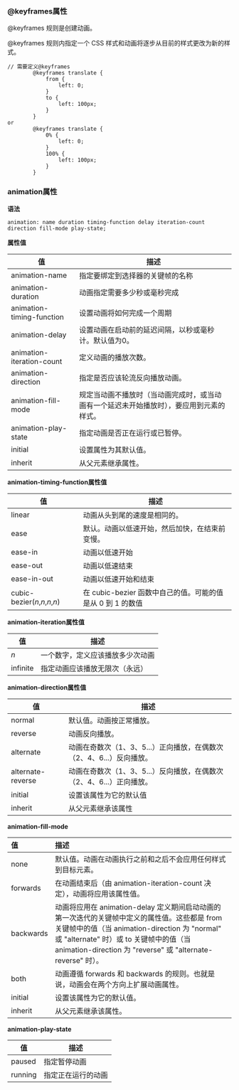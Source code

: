 ### @keyframes属性

@keyframes 规则是创建动画。

@keyframes 规则内指定一个 CSS 样式和动画将逐步从目前的样式更改为新的样式。

```
// 需要定义@keyframes
		@keyframes translate {
            from {
                left: 0;
            }
            to {
                left: 100px;
            }
        }
or
		@keyframes translate {
            0% {
                left: 0;
            }
            100% {
                left: 100px;
            }
        }
```



### animation属性

**语法**

```
animation: name duration timing-function delay iteration-count direction fill-mode play-state;
```

**属性值**

| 值                        | 描述                                                         |
| ------------------------- | ------------------------------------------------------------ |
| animation-name            | 指定要绑定到选择器的关键帧的名称                             |
| animation-duration        | 动画指定需要多少秒或毫秒完成                                 |
| animation-timing-function | 设置动画将如何完成一个周期                                   |
| animation-delay           | 设置动画在启动前的延迟间隔，以秒或毫秒计。默认值为0。        |
| animation-iteration-count | 定义动画的播放次数。                                         |
| animation-direction       | 指定是否应该轮流反向播放动画。                               |
| animation-fill-mode       | 规定当动画不播放时（当动画完成时，或当动画有一个延迟未开始播放时），要应用到元素的样式。 |
| animation-play-state      | 指定动画是否正在运行或已暂停。                               |
| initial                   | 设置属性为其默认值。                                         |
| inherit                   | 从父元素继承属性。                                           |



**animation-timing-function属性值**

| 值                            | 描述                                                       |
| ----------------------------- | ---------------------------------------------------------- |
| linear                        | 动画从头到尾的速度是相同的。                               |
| ease                          | 默认。动画以低速开始，然后加快，在结束前变慢。             |
| ease-in                       | 动画以低速开始                                             |
| ease-out                      | 动画以低速结束                                             |
| ease-in-out                   | 动画以低速开始和结束                                       |
| cubic-bezier(*n*,*n*,*n*,*n*) | 在 cubic-bezier 函数中自己的值。可能的值是从 0 到 1 的数值 |



**animation-iteration属性值**

| 值       | **描述**                         |
| -------- | -------------------------------- |
| *n*      | 一个数字，定义应该播放多少次动画 |
| infinite | 指定动画应该播放无限次（永远）   |

**animation-direction属性值**

| 值                | 描述                                                         |
| ----------------- | ------------------------------------------------------------ |
| normal            | 默认值。动画按正常播放。                                     |
| reverse           | 动画反向播放。                                               |
| alternate         | 动画在奇数次（1、3、5...）正向播放，在偶数次（2、4、6...）反向播放。 |
| alternate-reverse | 动画在奇数次（1、3、5...）反向播放，在偶数次（2、4、6...）正向播放。 |
| initial           | 设置该属性为它的默认值                                       |
| inherit           | 从父元素继承该属性                                           |



**animation-fill-mode**

| 值        | 描述                                                         |
| :-------- | :----------------------------------------------------------- |
| none      | 默认值。动画在动画执行之前和之后不会应用任何样式到目标元素。 |
| forwards  | 在动画结束后（由 animation-iteration-count 决定），动画将应用该属性值。 |
| backwards | 动画将应用在 animation-delay 定义期间启动动画的第一次迭代的关键帧中定义的属性值。这些都是 from 关键帧中的值（当 animation-direction 为 "normal" 或 "alternate" 时）或 to 关键帧中的值（当 animation-direction 为 "reverse" 或 "alternate-reverse" 时）。 |
| both      | 动画遵循 forwards 和 backwards 的规则。也就是说，动画会在两个方向上扩展动画属性。 |
| initial   | 设置该属性为它的默认值。                                     |
| inherit   | 从父元素继承该属性。                                         |



**animation-play-state**

| 值      | 描述               |
| ------- | ------------------ |
| paused  | 指定暂停动画       |
| running | 指定正在运行的动画 |

